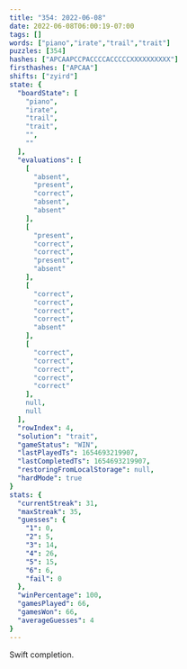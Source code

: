 ```yaml
---
title: "354: 2022-06-08"
date: 2022-06-08T06:00:19-07:00
tags: []
words: ["piano","irate","trail","trait"]
puzzles: [354]
hashes: ["APCAAPCCPACCCCACCCCCXXXXXXXXXX"]
firsthashes: ["APCAA"]
shifts: ["zyird"]
state: {
  "boardState": [
    "piano",
    "irate",
    "trail",
    "trait",
    "",
    ""
  ],
  "evaluations": [
    [
      "absent",
      "present",
      "correct",
      "absent",
      "absent"
    ],
    [
      "present",
      "correct",
      "correct",
      "present",
      "absent"
    ],
    [
      "correct",
      "correct",
      "correct",
      "correct",
      "absent"
    ],
    [
      "correct",
      "correct",
      "correct",
      "correct",
      "correct"
    ],
    null,
    null
  ],
  "rowIndex": 4,
  "solution": "trait",
  "gameStatus": "WIN",
  "lastPlayedTs": 1654693219907,
  "lastCompletedTs": 1654693219907,
  "restoringFromLocalStorage": null,
  "hardMode": true
}
stats: {
  "currentStreak": 31,
  "maxStreak": 35,
  "guesses": {
    "1": 0,
    "2": 5,
    "3": 14,
    "4": 26,
    "5": 15,
    "6": 6,
    "fail": 0
  },
  "winPercentage": 100,
  "gamesPlayed": 66,
  "gamesWon": 66,
  "averageGuesses": 4
}
---
```


<!-- more -->
Swift completion. 
